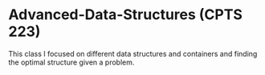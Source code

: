 # Advanced-Data-Structures (CPTS 223)

This class I focused on different data structures and containers and finding the optimal structure given a problem. 
